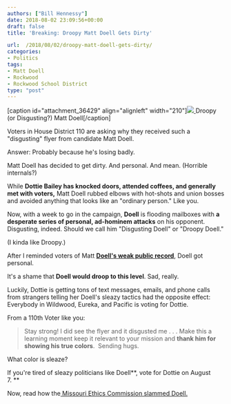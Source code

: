 ```yaml
---
authors: ["Bill Hennessy"]
date: 2018-08-02 23:09:56+00:00
draft: false
title: 'Breaking: Droopy Matt Doell Gets Dirty'

url:  /2018/08/02/droopy-matt-doell-gets-dirty/
categories:
- Politics
tags:
- Matt Doell
- Rockwood
- Rockwood School District
type: "post"
---
```


[caption id="attachment_36429" align="alignleft" width="210"][![](https://www.hennessysview.com/wp-content/uploads/2018/08/doell.jpeg)
](https://www.hennessysview.com/wp-content/uploads/2018/08/doell.jpeg) Droopy (or Disgusting?) Matt Doell[/caption]

Voters in House District 110 are asking why they received such a "disgusting" flyer from candidate Matt Doell.

Answer: Probably because he's losing badly.

Matt Doell has decided to get dirty. And personal. And mean. (Horrible internals?)

While **Dottie Bailey has knocked doors, attended coffees, and generally met with voters,** Matt Doell rubbed elbows with hot-shots and union bosses and avoided anything that looks like an "ordinary person." Like you.

Now, with a week to go in the campaign, **Doell** is flooding mailboxes with **a desperate series of personal, ad-hominem attacks** on his opponent. Disgusting, indeed. Should we call him "Disgusting Doell" or "Droopy Doell."

(I kinda like Droopy.)

After I reminded voters of Matt [**Doell's weak public record**](https://www.hennessysview.com/2018/07/31/bad-judgment-rockwood-school-board/), Doell got personal.

It's a shame that **Doell would droop to this level**. Sad, really.

Luckily, Dottie is getting tons of text messages, emails, and phone calls from strangers telling her Doell's sleazy tactics had the opposite effect: Everybody in Wildwood, Eureka, and Pacific is voting for Dottie.

From a 110th Voter like you:



> Stay strong! I did see the flyer and it disgusted me . . . Make this a learning moment keep it relevant to your mission and **thank him for showing his true colors**.  Sending hugs.



What color is sleaze?

If you're tired of sleazy politicians like Doell**, vote for Dottie on August 7. **

Now, read how the[ Missouri Ethics Commission slammed Doell.](https://www.hennessysview.com/2018/08/02/doell-slammed-by-ethics-commission-for-phony-complaint/)


